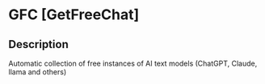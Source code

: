# GFC [GetFreeChat]

## Description

Automatic collection of free instances of AI text models (ChatGPT, Claude, llama and others)

